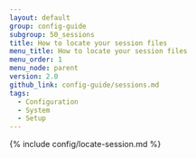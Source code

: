 ```yaml
---
layout: default
group: config-guide
subgroup: 50_sessions
title: How to locate your session files
menu_title: How to locate your session files
menu_order: 1
menu_node: parent
version: 2.0
github_link: config-guide/sessions.md
tags:
  - Configuration
  - System
  - Setup
---
```


{% include config/locate-session.md %}
